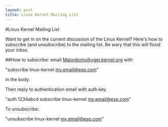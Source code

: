 ```yaml
---
layout: post
title: Linux Kernel Mailing List
---
```


#Linux Kernel Mailing List

Want to get in on the current discussion of the Linux Kernel? Here's how to subscribe (and unsubscribe) to the mailing list. Be wary that this will flood your inbox.

##How to subscribe:
email Majordomo@vger.kernel.org with 

"subscribe linux-kernel my.email@esp.com"

in the body.

Then reply to authentication email with auth key.

"auth 1234abcd subscribe linux-kernel my.email@esp.com"

To unsubscribe:

"unsubscribe linux-kernel my.email@esp.com"
